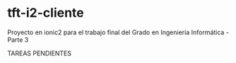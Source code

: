 # tft-i2-cliente
Proyecto en ionic2 para el trabajo final del Grado en Ingeniería Informática - Parte 3

TAREAS PENDIENTES